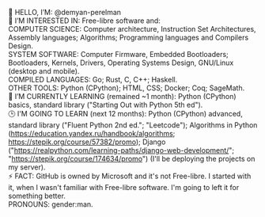 👋 HELLO, I’M: @demyan-perelman\
👀 I’M INTERESTED IN: Free-libre software and:\
COMPUTER SCIENCE: Computer architecture, Instruction Set Architectures, Assembly languages; Algorithms; Programming languages and Compilers Design.\
SYSTEM SOFTWARE: Computer Firmware, Embedded Bootloaders; Bootloaders, Kernels, Drivers, Operating Systems Design, GNU/Linux (desktop and mobile).\
COMPILED LANGUAGES: Go; Rust, C, C++; Haskell.\
OTHER TOOLS: Python (CPython); HTML, CSS; Docker; Coq; SageMath.\
🌱 I’M CURRENTLY LEARNING (remained ~1 month): Python (CPython) basics, standard library ("Starting Out with Python 5th ed").\
🕒 I'M GOING TO LEARN (next 12 months): Python (CPython) advanced, standard library ("Fluent Python 2nd ed."; "Leetcode"); Algorithms in Python (https://education.yandex.ru/handbook/algorithms; https://stepik.org/course/57382/promo); Django ("https://realpython.com/learning-paths/django-web-development/"; "https://stepik.org/course/174634/promo") (I'll be deploying the projects on my server).\
⚡ FACT: GitHub is owned by Microsoft and it's not Free-libre. I started with it, when I wasn't familiar with Free-libre software. I'm going to left it for something better.\
PRONOUNS: gender:man.

<!---
demyan-perelman/demyan-perelman is a ✨ special ✨ repository because its `README.md` (this file) appears on your GitHub profile.
You can click the Preview link to take a look at your changes.
--->
